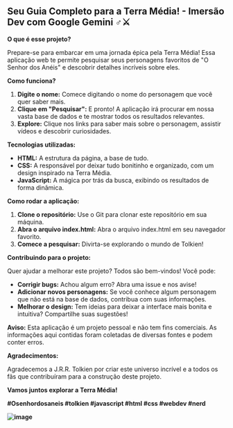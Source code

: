 ## **Seu Guia Completo para a Terra Média! - Imersão Dev com Google Gemini** ‍♂️⚔️

**O que é esse projeto?**

Prepare-se para embarcar em uma jornada épica pela Terra Média! Essa aplicação web te permite pesquisar seus personagens favoritos de "O Senhor dos Anéis" e descobrir detalhes incríveis sobre eles. 

**Como funciona?**

1. **Digite o nome:** Comece digitando o nome do personagem que você quer saber mais. 
2. **Clique em "Pesquisar":** E pronto! A aplicação irá procurar em nossa vasta base de dados e te mostrar todos os resultados relevantes.
3. **Explore:** Clique nos links para saber mais sobre o personagem, assistir vídeos e descobrir curiosidades.

**Tecnologias utilizadas:**

* **HTML:** A estrutura da página, a base de tudo.
* **CSS:** A responsável por deixar tudo bonitinho e organizado, com um design inspirado na Terra Média.
* **JavaScript:** A mágica por trás da busca, exibindo os resultados de forma dinâmica.

**Como rodar a aplicação:**

1. **Clone o repositório:** Use o Git para clonar este repositório em sua máquina.
2. **Abra o arquivo index.html:** Abra o arquivo index.html em seu navegador favorito.
3. **Comece a pesquisar:** Divirta-se explorando o mundo de Tolkien!

**Contribuindo para o projeto:**

Quer ajudar a melhorar este projeto? Todos são bem-vindos! Você pode:

* **Corrigir bugs:** Achou algum erro? Abra uma issue e nos avise!
* **Adicionar novos personagens:** Se você conhece algum personagem que não está na base de dados, contribua com suas informações.
* **Melhorar o design:** Tem ideias para deixar a interface mais bonita e intuitiva? Compartilhe suas sugestões!

**Aviso:** Esta aplicação é um projeto pessoal e não tem fins comerciais. As informações aqui contidas foram coletadas de diversas fontes e podem conter erros.

**Agradecimentos:**

Agradecemos a J.R.R. Tolkien por criar este universo incrível e a todos os fãs que contribuíram para a construção deste projeto.

**Vamos juntos explorar a Terra Média!** 

**#Osenhordosaneis #tolkien #javascript #html #css #webdev #nerd**

**![image](https://br.pinterest.com/pin/14144186324334753/)**
